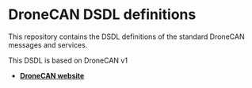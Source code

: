 DroneCAN DSDL definitions
=========================

This repository contains the DSDL definitions of the standard DroneCAN
messages and services.

This DSDL is based on DroneCAN v1

* [**DroneCAN website**](http://dronecan.org)
